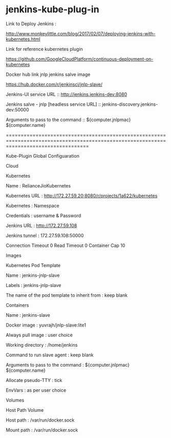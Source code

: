 # jenkins-kube-plug-in


Link to Deploy Jenkins :

http://www.monkeylittle.com/blog/2017/02/07/deploying-jenkins-with-kubernetes.html

Link for reference kubernetes plugin

https://github.com/GoogleCloudPlatform/continuous-deployment-on-kubernetes

Docker hub link jnlp jenkins salve image 

https://hub.docker.com/r/jenkinsci/jnlp-slave/


Jenkins-UI service URL ::  http://jenkins.jenkins-dev:8080

Jenkins salve - jnlp [headless service URL] :: jenkins-discovery.jenkins-dev:50000

Arguments to pass to the command :: ${computer.jnlpmac} ${computer.name}

========================================================================================================================================

Kube-Plugin Global Configuaration 

Cloud

Kubernetes

Name : RelianceJioKubernetes

Kubernetes URL : http://172.27.59.20:8080/r/projects/1a622/kubernetes

Kubernetes : Namespace 

Credentials : username & Password

Jenkins URL : http://172.27.59.108

Jenkins tunnel : 172.27.59.108:50000

Connection Timeout 0
Read Timeout  0
Container Cap 10

Images

Kubernetes Pod Template

Name : jenkins-jnlp-slave

Labels : jenkins-jnlp-slave

The name of the pod template to inherit from : keep blank

Containers

Name : jenkins-slave

Docker image : yuvrajh/jnlp-slave:lite1

Always pull image : user choice

Working directory : /home/jenkins

Command to run slave agent : keep blank

Arguments to pass to the command : ${computer.jnlpmac} ${computer.name}

Allocate pseudo-TTY : tick

EnvVars : as per user choice

Volumes

Host Path Volume

Host path : /var/run/docker.sock

Mount path : /var/run/docker.sock
